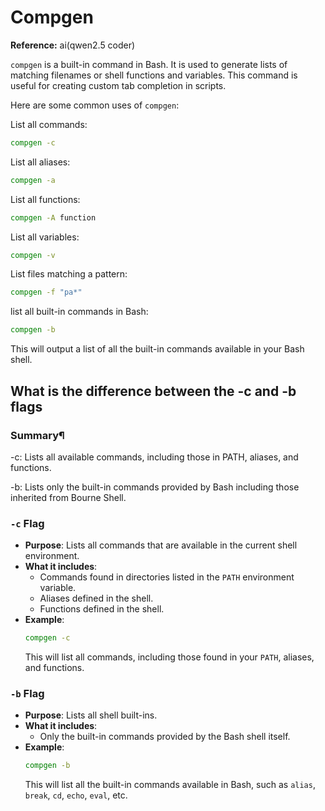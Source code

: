 # Compgen

**Reference:** ai(qwen2.5 coder)

`compgen` is a built-in command in Bash. It is used to generate lists of matching filenames or shell functions and variables. This command is useful for creating custom tab completion in scripts.

Here are some common uses of `compgen`:

List all commands:
  ```bash
  compgen -c
  ```


List all aliases:
  ```bash
  compgen -a
  ```


List all functions:
  ```bash
  compgen -A function
  ```

List all variables:
  ```bash
  compgen -v
  ```

List files matching a pattern:
  ```bash
  compgen -f "pa*"
  ```

list all built-in commands in Bash:

```bash
compgen -b
```

This will output a list of all the built-in commands available in your Bash shell.

## What is the difference between the -c and -b flags

### Summary¶

-c: Lists all available commands, including those in PATH, aliases, and functions.

-b: Lists only the built-in commands provided by Bash including those inherited from Bourne Shell.


### `-c` Flag
- **Purpose**: Lists all commands that are available in the current shell environment.
- **What it includes**:
  - Commands found in directories listed in the `PATH` environment variable.
  - Aliases defined in the shell.
  - Functions defined in the shell.
- **Example**:
  ```bash
  compgen -c
  ```
  This will list all commands, including those found in your `PATH`, aliases, and functions.

### `-b` Flag
- **Purpose**: Lists all shell built-ins.
- **What it includes**:
  - Only the built-in commands provided by the Bash shell itself.
- **Example**:
  ```bash
  compgen -b
  ```
  This will list all the built-in commands available in Bash, such as `alias`, `break`, `cd`, `echo`, `eval`, etc.

